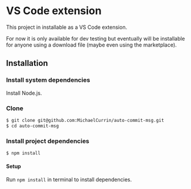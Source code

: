# VS Code extension

This project in installable as a VS Code extension.

For now it is only available for dev testing but eventually will be installable for anyone using a download file (maybe even using the marketplace).

<!--
## Functionality

See the [gitCommands.ts](/src/gitCommands.ts) script for implementation details.

UPDATE: Perhaps using untracked is a good idea - although not in the git CLI flow, in the VS Code git integration, new/untracked files would be added when adding _everything_ when nothing is staged. So updates might be needed below. Also see use of `git status -u` and similar for `diff-index`, but note that `diff-index` is still preferred because of the choice of staged or not while `status` does not have that ability. 

- The extension button must be able to run against **staged** changes only (if any). This will be the most common flow for the initial easy functionality of only committing one file at a time.
    - Wnat staged only. Not untracked.
    - Command
        - Use output from `git diff-index --name-status --cached HEAD`. That is staged but not untracked. This was based on [index.js](https://github.com/mcwhittemore/staged-git-files/blob/master/index.js) of another extension.
        - Note `git diff` will not be appropriate here.
- And fallback to **all** changes that would be committed. Nothing is staged then, this is everything, but excluding untracked. (There may be specific behavior here I've assumed because of my smart commit or other VS Code preferences.)
    - Want both staged and unstaged. But not untracked. The downside is renames won't get picked unless they are staged (since the new file appears untracked).
    - Command
        - Use output from `git status -s -uno --porcelain`. 
        - Use output from `git diff-index --name-status HEAD`. 

Also of interest, to get a summary of changes:

```sh
$ git diff-index --shortstat HEAD
 4 files changed, 131 insertions(+), 96 deletions(-)
```

See more [here](https://github.com/MichaelCurrin/dev-cheatsheets/blob/master/cheatsheets/git/commands/diff-index.md).
-->

## Installation

### Install system dependencies

Install Node.js.

### Clone

```sh
$ git clone git@github.com:MichaelCurrin/auto-commit-msg.git
$ cd auto-commit-msg
```

### Install project dependencies

```sh
$ npm install
```

#### Setup

Run `npm install` in terminal to install dependencies.
